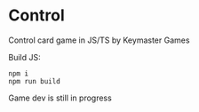 # Control
Control card game in JS/TS by Keymaster Games

Build JS:
```
npm i
npm run build
```

Game dev is still in progress
